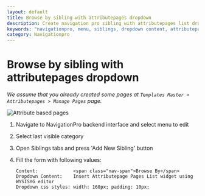 ```yaml
---
layout: default
title: Browse by sibling with attributepages dropdown
description: Create navigation pro sibling with attributepages list dropdown
keywords: "navigationpro, menu, siblings, dropdown content, attributepages"
category: Navigationpro
---
```


# Browse by sibling with attributepages dropdown

*We assume that you already created some pages at
`Templates Master > Attributepages > Manage Pages` page.*

![Attribute based pages](https://i.cloudup.com/YRPzjkT16K-3000x3000.png)

1.  Navigate to NavigationPro backend interface and select menu to edit
2.  Select last visible category
3.  Open Siblings tabs and press 'Add New Sibling' button
4.  Fill the form with following values:

    ```
    Content:             <span class="nav-span">Browse By</span>
    Dropdown Content:    Insert Attributepage Pages List widget using WYSISYG editor
    Dropdown css styles: width: 160px; padding: 10px;
    ```
